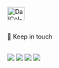 
 <div style="display: inline_block"><br>
 <img align="center" alt="DalCol-Java" height="30" width="40" src="https://cdn.jsdelivr.net/gh/devicons/devicon/icons/java/java-original-wordmark.svg">
 
  
 ##
 📲  Keep in touch 
 <div style="display: inline_block"><br>
 <a href="https://www.linkedin.com/in/ana-carolina-dal-col-804028220/" target="_blank"><img src="https://img.shields.io/badge/-LinkedIn-%230077B5?style=for-the-badge&logo=linkedin&logoColor=white" target="_blank"></a> 
 <a href = "mailto:ana_carolinasilveira@hotmail.com" src="https://img.shields.io/badge/Gmail-D14836?style=for-the-badge&logo=gmail&logoColor=white" target="_blank"></a>
 <a href="https://api.whatsapp.com/send?phone=5542999075119" target="_blank"><img src="https://img.shields.io/badge/WhatsApp-25D366?style=for-the-badge&logo=whatsapp&logoColor=white" target="_blank"></a> 
 <a href="........" target="_blank"><img src="https://img.shields.io/badge/Discord-7289DA?style=for-the-badge&logo=discord&logoColor=white" target="_blank"></a> 
 <a href="https://www.instagram.com/anacarolina.dalcol/" target="_blank"><img src="https://img.shields.io/badge/-Instagram-%23E4405F?style=for-the-badge&logo=instagram&logoColor=white" target="_blank"></a>
 </div>
